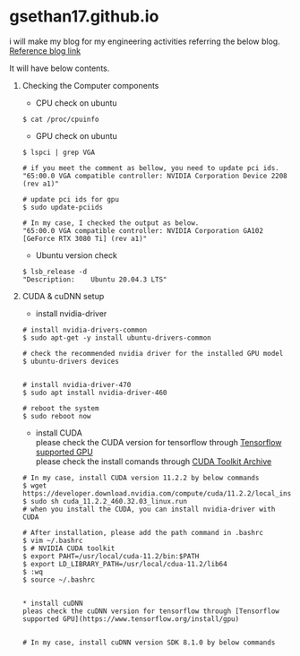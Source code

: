 # gsethan17.github.io

i will make my blog for my engineering activities referring the below blog.  
[Reference blog link](https://zeddios.tistory.com/1222)

It will have below contents.
1. Checking the Computer components  
    * CPU check on ubuntu  
    ```
    $ cat /proc/cpuinfo
    ```

    * GPU check on ubuntu  
    ```
    $ lspci | grep VGA
    
    # if you meet the comment as bellow, you need to update pci ids.  
    "65:00.0 VGA compatible controller: NVIDIA Corporation Device 2208 (rev a1)"
    
    # update pci ids for gpu  
    $ sudo update-pciids
    
    # In my case, I checked the output as below.
    "65:00.0 VGA compatible controller: NVIDIA Corporation GA102 [GeForce RTX 3080 Ti] (rev a1)"
    ```
    
    * Ubuntu version check
    ```
    $ lsb_release -d
    "Description:    Ubuntu 20.04.3 LTS"
    ```
   
2. CUDA & cuDNN setup
    * install nvidia-driver   
    ```
    # install nvidia-drivers-common
    $ sudo apt-get -y install ubuntu-drivers-common

    # check the recommended nvidia driver for the installed GPU model
    $ ubuntu-drivers devices


    # install nvidia-driver-470
    $ sudo apt install nvidia-driver-460

    # reboot the system
    $ sudo reboot now
    ```

    * install CUDA  
    please check the CUDA version for tensorflow through [Tensorflow supported GPU](https://www.tensorflow.org/install/gpu)  
    please check the install comands through [CUDA Toolkit Archive](https://developer.nvidia.com/cuda-toolkit-archive)  
    ```
    # In my case, install CUDA version 11.2.2 by below commands
    $ wget https://developer.download.nvidia.com/compute/cuda/11.2.2/local_installers/cuda_11.2.2_460.32.03_linux.run
    $ sudo sh cuda_11.2.2_460.32.03_linux.run
    # when you install the CUDA, you can install nvidia-driver with CUDA

    # After installation, please add the path command in .bashrc
    $ vim ~/.bashrc
    $ # NVIDIA CUDA toolkit
    $ export PAHT=/usr/local/cuda-11.2/bin:$PATH
    $ export LD_LIBRARY_PATH=/usr/local/cdua-11.2/lib64
    $ :wq
    $ source ~/.bashrc
    ```



    ```

    * install cuDNN
    pleas check the cuDNN version for tensorflow through [Tensorflow supported GPU](https://www.tensorflow.org/install/gpu)  

    
    # In my case, install cuDNN version SDK 8.1.0 by below commands

    ```

    
